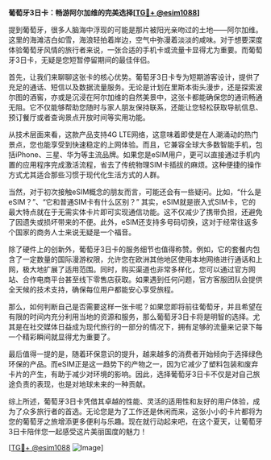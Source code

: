 **葡萄牙3日卡：畅游阿尔加维的完美选择[[TG💪+ @esim1088](https://t.me/s/esim1088)]**

提到葡萄牙，很多人脑海中浮现的可能是那片被阳光亲吻过的土地——阿尔加维。这里的海滩洁白如雪，海浪轻拍着岸边，空气中弥漫着淡淡的咸味。对于想要深度体验葡萄牙风情的旅行者来说，一张合适的手机卡或流量卡显得尤为重要。而葡萄牙3日卡，无疑是您短暂停留期间的最佳伴侣。

首先，让我们来聊聊这张卡的核心优势。葡萄牙3日卡专为短期游客设计，提供了充足的通话、短信以及数据流量服务。无论是计划在里斯本街头漫步，还是探索波尔图的酒窖，亦或是沉浸在阿尔加维的自然美景中，这张卡都能确保您的通讯畅通无阻。它不仅能够帮助您随时与家人朋友保持联系，还能让您轻松获取导航信息、预订餐厅或者查询景点开放时间等实用功能。

从技术层面来看，这款产品支持4G LTE网络，这意味着即使是在人潮涌动的热门景点，您也能享受到快速稳定的上网体验。而且，它兼容全球大多数智能手机，包括iPhone、三星、华为等主流品牌。如果您是eSIM用户，更可以直接通过手机内置的应用程序完成激活流程，省去了传统物理SIM卡插拔的麻烦。这种便捷的操作方式尤其适合那些习惯于现代化生活方式的人群。

当然，对于初次接触eSIM概念的朋友而言，可能还会有一些疑问。比如，“什么是eSIM？”、“它和普通SIM卡有什么区别？” 其实，eSIM就是嵌入式SIM卡，它的最大特点就在于无需实体卡片即可实现通信功能。这不仅减少了携带负担，还避免了因遗失或损坏带来的不便。此外，eSIM还支持多号码切换，这对于经常往返多个国家的商务人士来说无疑是一个福音。

除了硬件上的创新外，葡萄牙3日卡的服务细节也值得称赞。例如，它的套餐内包含了一定数量的国际漫游权限，允许您在欧洲其他地区使用本地网络进行通话和上网，极大地扩展了适用范围。同时，购买渠道也非常多样化，您可以通过官方网站、合作电商平台甚至线下零售店获取。如果遇到任何问题，官方客服团队会提供全天候的技术支持，确保每位用户都能安心享受旅程。

那么，如何判断自己是否需要这样一张卡呢？如果您即将前往葡萄牙，并且希望在有限的时间内充分利用当地的资源和服务，那么葡萄牙3日卡将是明智的选择。尤其是在社交媒体日益成为现代旅行的一部分的情况下，拥有足够的流量来记录下每一个精彩瞬间就显得尤为重要了。

最后值得一提的是，随着环保意识的提升，越来越多的消费者开始倾向于选择绿色环保的产品。而eSIM正是这一趋势下的产物之一，因为它减少了塑料包装和废弃卡片的产生，有助于减少对环境的影响。因此，选择葡萄牙3日卡不仅是对自己旅途负责的表现，也是对地球未来的一种贡献。

综上所述，葡萄牙3日卡凭借其卓越的性能、灵活的适用性和友好的用户体验，成为了众多旅行者的首选。无论您是为了工作还是休闲而来，这张小小的卡片都将为您的葡萄牙之旅增添更多便利与乐趣。现在就行动起来吧，在这个夏天，让葡萄牙3日卡陪伴您一起感受这片美丽国度的魅力！

[[TG💪+ @esim1088](https://t.me/s/esim1088) ![Image](https://i.postimg.cc/4NQfJmqS/Snipaste-2025-05-13-00-14-12.png)]